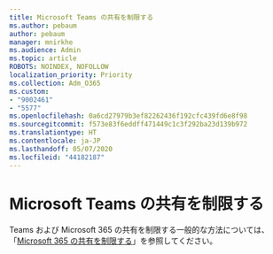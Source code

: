```yaml
---
title: Microsoft Teams の共有を制限する
ms.author: pebaum
author: pebaum
manager: mnirkhe
ms.audience: Admin
ms.topic: article
ROBOTS: NOINDEX, NOFOLLOW
localization_priority: Priority
ms.collection: Adm_O365
ms.custom:
- "9002461"
- "5577"
ms.openlocfilehash: 0a6cd27979b3ef82262436f192cfc439fd6e8f98
ms.sourcegitcommit: f573e83f6eddff471449c1c3f292ba23d139b972
ms.translationtype: HT
ms.contentlocale: ja-JP
ms.lasthandoff: 05/07/2020
ms.locfileid: "44182187"
---
```

# <a name="limit-sharing-in-microsoft-teams"></a>Microsoft Teams の共有を制限する

Teams および Microsoft 365 の共有を制限する一般的な方法については、「[Microsoft 365 の共有を制限する](https://docs.microsoft.com/microsoft-365/solutions/microsoft-365-limit-sharing?view=o365-worldwide)」を参照してください。

